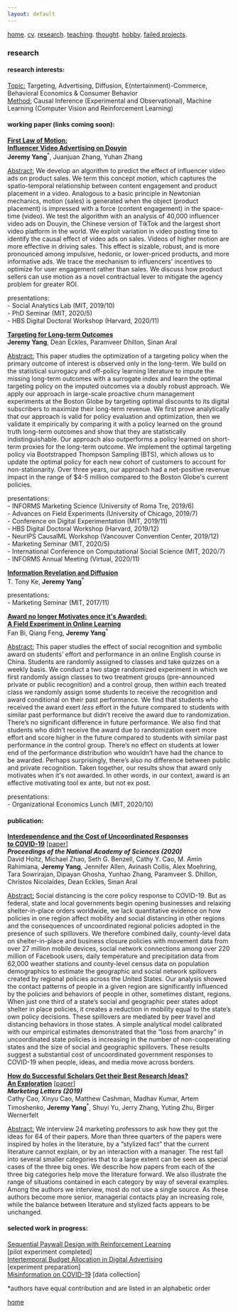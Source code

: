 ```yaml
---
layout: default
---
```


[home](./). [cv](./cv.html). [research](./research.md). [teaching](./teaching.md). [thought](./thought.md). [hobby](./hobby.md). [failed projects](./failed.md).

### research 

#### research interests:
<ins>Topic:</ins> Targeting, Advertising, Diffusion, E(ntertainment)-Commerce, Behavioral Economics & Consumer Behavior<br/>
<ins>Method:</ins> Causal Inference (Experimental and Observational), Machine Learning (Computer Vision and Reinforcement Learning)

#### working paper (links coming soon):

<ins>**First Law of Motion: <br/>
Influencer Video Advertising on Douyin**</ins> <!--[<a href="">paper</a>][<a href=" ">slides</a>]<br/>--> <br/>
**Jeremy Yang**<sup>*</sup>, Juanjuan Zhang, Yuhan Zhang

<ins>Abstract:</ins> We develop an algorithm to predict the effect of influencer video ads on product sales. We term this concept _motion_, which captures the spatio-temporal relationship between content engagement and product placement in a video. Analogous to a basic principle in Newtonian mechanics, motion (sales) is generated when the object (product placement) is impressed with a force (content engagement) in the space-time (video). We test the algorithm with an analysis of 40,000 influencer video ads on Douyin, the Chinese version of TikTok and the largest short video platform in the world. We exploit variation in video posting time to identify the causal effect of video ads on sales. Videos of higher motion are more effective in driving sales. This effect is sizable, robust, and is more pronounced among impulsive, hedonic, or lower-priced products, and more informative ads. We trace the mechanism to influencers' incentives to optimize for user engagement rather than sales. We discuss how product sellers can use motion as a novel contractual lever to mitigate the agency problem for greater ROI.

presentations:<br/>
\- Social Analytics Lab (MIT, 2019/10)<br/>
\- PhD Seminar (MIT, 2020/5)<br/>
\- HBS Digital Doctoral Workshop (Harvard, 2020/11)<br/>


<ins>**Targeting for Long-term Outcomes**</ins> <!--[<a href="">paper</a>][<a href=" ">slides</a>]--> <br/>
**Jeremy Yang**, Dean Eckles, Paramveer Dhillon, Sinan Aral

<ins>Abstract:</ins> This paper studies the optimization of a targeting policy when the primary outcome of interest is observed only in the long-term. We build on the statistical surrogacy and off-policy learning literature to impute the missing long-term outcomes with a surrogate index and learn the optimal targeting policy on the imputed outcomes via a doubly robust approach. We apply our approach in large-scale proactive churn management experiments at the Boston Globe by targeting optimal discounts to its digital subscribers to maximize their long-term revenue. We first prove analytically that our approach is valid for policy evaluation and optimization, then we validate it empirically by comparing it with a policy learned on the ground truth long-term outcomes and show that they are statistically indistinguishable. Our approach also outperforms a policy learned on short-term proxies for the long-term outcome. We implement the optimal targeting policy via Bootstrapped Thompson Sampling (BTS), which allows us to update the optimal policy for each new cohort of customers to account for non-stationarity. Over three years, our approach had a net-positive revenue impact in the range of \$4-5 million compared to the Boston Globe's current policies.

presentations:<br/>
\- INFORMS Marketing Science (University of Roma Tre, 2019/6)<br/>
\- Advances on Field Experiments (University of Chicago, 2019/7)<br/>
\- Conference on Digital Experimentation (MIT, 2019/11)<br/>
\- HBS Digital Doctoral Workshop (Harvard, 2019/12)<br/>
\- NeurIPS CausalML Workshop (Vancouver Convention Center, 2019/12)<br/>
\- Marketing Seminar (MIT, 2020/5)<br/>
\- International Conference on Computational Social Science (MIT, 2020/7)<br/>
\- INFORMS Annual Meeting (Virtual, 2020/11)<br/>

<!--
Abstract: TikTok is the most popular short video platform in the world with over 500M active users. We show three sets of early results using a unique dataset with detailed information on influencer created advertising videos, user engagement with the video (e.g., like, comment and share) and product page visits and sales on Douyin (the Chinese version of TikTok) : (1) by exploiting the differential timing of video posting, we use a difference in difference approach to estimate the causal effect of influencer advertising on product page visits and sales and calculate influencer ROI, (2) we use methods in computer vision to extract feature embeddings from the videos and show that video content and influencer fixed effect explains about the same amount of variation in sales, (3) somewhat surprisingly, user engagement with the video is not predictive of sales, it suggests that it might not be a good idea for brands to choose influencers based on past engagement if they want to generate short-term sales.
-->

<ins>**Information Revelation and Diffusion**</ins> <!--[<a href="">paper</a>][<a href=" ">slides</a>]<br/>--> <br/>
T. Tony Ke, **Jeremy Yang**<sup>*</sup> 

presentations:<br/>
\- Marketing Seminar (MIT, 2017/11)<br/>

<!--
Abstract: We investigate how uncertainty affects information sharing behavior. Using data on the spread of scientific news regarding the discovery of Higgs boson on Twitter in July 2012 we find that: (1) the main effect of uncertainty reduction on sharing probability is positive, (2) there's positive peer effect (crowding in) in the pre announcement or rumor phase that is characterized by piecemeal release of signals that are informative but noisy (high to medium uncertainty), (3) peer effect becomes negative (crowding out) in the post-announcement phase when the discovery is officially confirmed (low uncertainty) and (4) because of the negative interaction between information uncertainty and peer effect, when the number of sharing peers exceed some threshold, individuals are more likely to share when uncertainty is higher. This result suggests that the crowding in effect in rumor phase tends to amplify diffusion while the crowding out effect after confirmation tends to suppress diffusion. This motivates a simple learning model that highlights the mechanism through which uncertainty interacts with peer effects to drive the pattern of diffusion and offers a potential explanation to why rumors tend to diffuse wider and faster than verified news, even when the content of information is holding fixed. We further corroborate the result by analyzing a broader dataset that contains over 2400 rumors about 5 breaking news on Twitter from 2014-2015.
-->

<ins>**Award no longer Motivates once it's Awarded:<br/>
A Field Experiment in Online Learning**</ins> <!--[<a href="">paper</a>][<a href=" ">slides</a>]<br/>--> <br/>
Fan Bi, Qiang Feng, **Jeremy Yang**<sup>*</sup> 

<ins>Abstract:</ins> This paper studies the effect of social recognition and symbolic award on students’ effort and performance in an online English course in China. Students are randomly assigned to classes and take quizzes on a weekly basis. We conduct a two stage randomized experiment in which we first randomly assign classes to two treatment groups (pre-announced private or public recognition) and a control group, then within each treated class we randomly assign some students to receive the recognition and award conditional on their past performance. We find that students who received the award exert _less_ effort in the future compared to students with similar past performance but didn’t receive the award due to randomization. There’s no significant difference in future performance. We also find that students who didn’t receive the award due to randomization exert more effort and score higher in the future compared to students with similar past performance in the control group. There’s no effect on students at lower end of the performance distribution who wouldn’t have had the chance to be awarded. Perhaps surprisingly, there’s also no difference between public and private recognition. Taken together, our results show that award only motivates when it's not awarded. In other words, in our context, award is an effective motivating tool ex ante, but not ex post.

presentations:<br/>
\- Organizational Economics Lunch (MIT, 2020/10)<br/>

#### publication:
<ins>**Interdependence and the Cost of Uncoordinated Responses <br/>
to COVID-19**</ins> [<a href="https://www.pnas.org/content/early/2020/07/29/2009522117">paper</a>]<br/>
**_Proceedings of the National Academy of Sciences (2020)_** <br/> 
David Holtz, Michael Zhao, Seth G. Benzell, Cathy Y. Cao, M. Amin Rahimiana, **Jeremy Yang**, Jennifer Allen, Avinash Collis, Alex Moehring, Tara Sowrirajan, Dipayan Ghosha, Yunhao Zhang, Paramveer S. Dhillon, Christos Nicolaides, Dean Eckles, Sinan Aral

<ins>Abstract:</ins> Social distancing is the core policy response to COVID-19. But as federal, state and local governments begin opening businesses and relaxing shelter-in-place orders worldwide, we lack quantitative evidence on how policies in one region affect mobility and social distancing in other regions and the consequences of uncoordinated regional policies adopted in the presence of such spillovers. We therefore combined daily, county-level data on shelter-in-place and business closure policies with movement data from over 27 million mobile devices, social network connections among over 220 million of Facebook users, daily temperature and precipitation data from 62,000 weather stations and county-level census data on population demographics to estimate the geographic and social network spillovers created by regional policies across the United States. Our analysis showed the contact patterns of people in a given region are significantly influenced by the policies and behaviors of people in other, sometimes distant, regions. When just one third of a state’s social and geographic peer states adopt shelter in place policies, it creates a reduction in mobility equal to the state’s own policy decisions. These spillovers are mediated by peer travel and distancing behaviors in those states. A simple analytical model calibrated with our empirical estimates demonstrated that the “loss from anarchy” in uncoordinated state policies is increasing in the number of non-cooperating states and the size of social and geographic spillovers. These results suggest a substantial cost of uncoordinated government responses to COVID-19 when people, ideas, and media move across borders.

<ins>**How do Successful Scholars Get their Best Research Ideas? <br/>
An Exploration**</ins> [<a href="https://mitsloan.mit.edu/shared/ods/documents/?PublicationDocumentID=5970">paper</a>]<br/> 
**_Marketing Letters (2019)_** <br/> 
Cathy Cao, Xinyu Cao, Matthew Cashman, Madhav Kumar, Artem Timoshenko, **Jeremy Yang**<sup>*</sup>, Shuyi Yu, Jerry Zhang, Yuting Zhu, Birger Wernerfelt

<ins>Abstract:</ins> We interview 24 marketing professors to ask how they got the ideas for 64 of their papers. More than three quarters of the papers were inspired by holes in the literature, by a “stylized fact” that the current literature cannot explain, or by an interaction with a manager. The rest fall into several smaller categories that to a large extent can be seen as special cases of the three big ones. We describe how papers from each of the three big categories help move the literature forward. We also illustrate the range of situations contained in each category by way of several examples. Among the authors we interview, most do not use a single source. As these authors become more senior, managerial contacts play an increasing role, while the balance between literature and stylized facts appears to be unchanged.

<!-- #### revise & resubmit:-->

#### selected work in progress:
<ins>Sequential Paywall Design with Reinforcement Learning</ins> <br/>
[pilot experiment completed] <br/> 
<ins>Intertemporal Budget Allocation in Digital Advertising</ins> <br/>
[experiment preparation] <br/>
<ins>Misinformation on COVID-19</ins> [data collection]

<!--
<ins>Information Revelation and Diffusion</ins> [analysis & writing] <br/>
<ins>Using Bounded Outcome to Improve the Design of Exploration Policy</ins> [analysis & writing] <br/> 
-->

*authors have equal contribution and are listed in an alphabetic order

[home](./)
